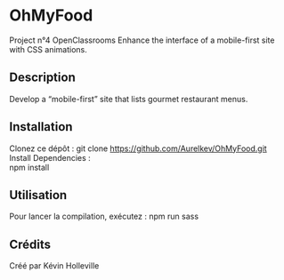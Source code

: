 # OhMyFood
Project n°4 OpenClassrooms
Enhance the interface of a mobile-first site with CSS animations.
## Description 
Develop a “mobile-first” site that lists gourmet restaurant menus.
## Installation
Clonez ce dépôt :
   git clone https://github.com/Aurelkev/OhMyFood.git
Install Dependencies :   
   npm install
## Utilisation
Pour lancer la compilation, exécutez :
   npm run sass
## Crédits
Créé par Kévin Holleville

